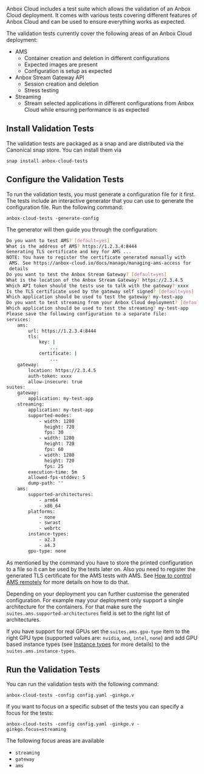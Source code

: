 Anbox Cloud includes a test suite which allows the validation of an Anbox Cloud deployment. It comes with various tests covering different features of Anbox Cloud and can be used to ensure everything works as expected.

The validation tests currently cover the following areas of an Anbox Cloud deployment:

* AMS
   * Container creation and deletion in different configurations
   * Expected images are present
   * Configuration is setup as expected
* Anbox Stream Gateway API
  * Session creation and deletion
  * Stress testing
* Streaming
  * Stream selected applications in different configurations from Anbox Cloud while ensuring performance is as expected

## Install Validation Tests

The validation tests are packaged as a snap and are distributed via the Canonical snap store. You can install them via

    snap install anbox-cloud-tests

## Configure the Validation Tests

To run the validation tests, you must generate a configuration file for it first. The tests include an interactive generator that you can use to generate the configuration file. Run the following command:

    anbox-cloud-tests -generate-config

The generator will then guide you through the configuration:

```bash
Do you want to test AMS? [default=yes]
What is the address of AMS? https://1.2.3.4:8444
Generating TLS certificate and key for AMS ...
NOTE: You have to register the certificate generated manually with
 AMS. See https://anbox-cloud.io/docs/manage/managing-ams-access for
 details
Do you want to test the Anbox Stream Gateway? [default=yes]
What is the location of the Anbox Stream Gateway? https://2.3.4.5
Which API token should the tests use to talk with the gateway? xxxx
Is the TLS certificate used by the gateway self signed? [default=yes]
Which application should be used to test the gateway? my-test-app
Do you want to test streaming from your Anbox Cloud deployment? [default=yes]
Which application should be used to test the streaming? my-test-app
Please save the following configuration to a separate file:
services:
    ams:
        url: https://1.2.3.4:8444
        tls:
            key: |
                ...
            certificate: |
                ...
    gateway:
        location: https://2.3.4.5
        auth-token: xxxx
        allow-insecure: true
suites:
    gateway:
        application: my-test-app
    streaming:
        application: my-test-app
        supported-modes:
            - width: 1280
              height: 720
              fps: 30
            - width: 1280
              height: 720
              fps: 60
            - width: 1280
              height: 720
              fps: 25
        execution-time: 5m
        allowed-fps-stddev: 5
        dump-path: ""
    ams:
        supported-architectures:
            - arm64
            - x86_64
        platforms:
            - none
            - swrast
            - webrtc
        instance-types:
            - a2.3
            - a4.3
        gpu-type: none
```

As mentioned by the command you have to store the printed configuration to a file so it can be used by the tests later on. Also you need to register the generated TLS certificate for the AMS tests with AMS. See [How to control AMS remotely](https://discourse.ubuntu.com/t/managing-ams-access/17774) for more details on how to do that.

Depending on your deployment you can further customise the generated configuration. For example may your deployment only support a single architecture for the containers. For that make sure the `suites.ams.supported-architectures` field is set to the right list of architectures.

If you have support for real GPUs set the `suites.ams.gpu-type` item to the right GPU type (supported values are: `nvidia`, `amd`, `intel`, `none`) and add GPU based instance types (see [Instance types](https://discourse.ubuntu.com/t/instance-types/17764) for more details) to the `suites.ams.instance-types`.

## Run the Validation Tests

You can run the validation tests with the following command:

    anbox-cloud-tests -config config.yaml -ginkgo.v

If you want to focus on a specific subset of the tests you can specify a focus for the tests:

    anbox-cloud-tests -config config.yaml -ginkgo.v -ginkgo.focus=streaming

The following focus areas are available

* `streaming`
* `gateway`
* `ams`
